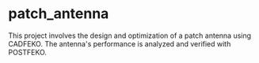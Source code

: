 # patch_antenna
This project involves the design and optimization of a patch antenna using CADFEKO. The antenna's performance is analyzed and verified with POSTFEKO.

